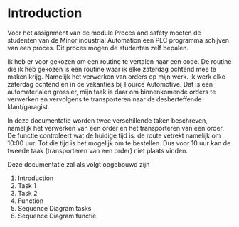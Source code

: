 # Introduction

Voor het assignment van de module Proces and safety moeten de studenten van de Minor industrial Automation een PLC programma schijven van een proces. Dit proces mogen de studenten zelf bepalen. 

Ik heb er voor gekozen om een routine te vertalen naar een code. De routine die ik heb gekozen is een routine waar ik elke zaterdag ochtend mee te maken krijg. Namelijk het verwerken van orders op mijn werk. Ik werk elke zaterdag ochtend en in de vakanties bij Fource Automotive. Dat is een automaterialen grossier, mijn taak is daar om binnenkomende orders te verwerken en vervolgens te transporteren naar de desberteffende klant/garagist. 

In deze documentatie worden twee verschillende taken beschreven, namelijk het verwerken van een order en het transporteren van een order. De functie controleert wat de huidige tijd is. de route vetrekt namelijk om 10:00 uur. Tot die tijd is het mogelijk om te bestellen. Dus voor 10 uur kan de tweede taak (transporteren van een order) niet plaats vinden.

Deze documentatie zal als volgt opgebouwd zijn
1. Introduction
2. Task 1 
3. Task 2
4. Function
5. Sequence Diagram tasks
6. Sequence Diagram functie 